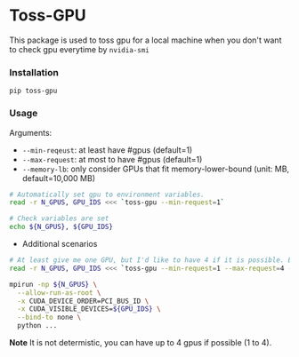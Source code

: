 # Toss-GPU

This package is used to toss gpu for a local machine when you don't want to check gpu everytime by `nvidia-smi`

### Installation
`pip toss-gpu`

### Usage
Arguments:
* `--min-reqeust`: at least have #gpus (default=1)
* `--max-request`: at most to have #gpus (default=1)
* `--memory-lb`: only consider GPUs that fit memory-lower-bound (unit: MB, default=10,000 MB)

```bash
# Automatically set gpu to environment variables.
read -r N_GPUS, GPU_IDS <<< `toss-gpu --min-request=1`

# Check variables are set
echo ${N_GPUS}, ${GPU_IDS}

```

* Additional scenarios
```bash
# At least give me one GPU, but I'd like to have 4 if it is possible. Each of them should at least have 24000 free memory.
read -r N_GPUS, GPU_IDS <<< `toss-gpu --min-request=1 --max-request=4 --memory-lb 24000`

mpirun -np ${N_GPUS} \
  --allow-run-as-root \
  -x CUDA_DEVICE_ORDER=PCI_BUS_ID \
  -x CUDA_VISIBLE_DEVICES=${GPU_IDS} \
  --bind-to none \
  python ...
```
**Note** It is not determistic, you can have up to 4 gpus if possible (1 to 4).
